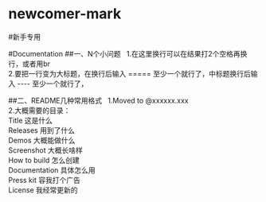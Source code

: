 # newcomer-mark

#新手专用  

#Documentation 
##一、N个小问题  
1.在这里换行可以在结果打2个空格再换行，或者用br  
2.要把一行变为大标题，在换行后输入 ===== 至少一个就行了，中标题换行后输入 ---- 至少一个就行了，

##二、README几种常用格式  
1.Moved to @xxxxxx.xxx  
2.大概需要的目录：    
  Title  这是什么  
  Releases  用到了什么  
  Demos  大概能做什么  
  Screenshot  大概长啥样  
  How to build  怎么创建  
  Documentation  具体怎么用  
  Press kit  容我打个广告  
  License  我经常更新的  
  
  

